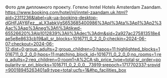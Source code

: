 Фото для дипломного проекту. Готелю Inntel Hotels Amsterdam Zaandam. https://www.booking.com/hotel/nl/inntel-zaandam.uk.html?aid=2311236&label=uk-ua-booking-desktop-dGHFJAY6Fez__aLX3abkVgS653685400986%3Apl%3Ata%3Ap1%3Ap2%3Aac%3Aap%3Aneg%3Afi%3Atikwd-65526620%3Alp1012839%3Ali%3Adec%3Adm&sid=2a927ac275813518e4ae5e8e8633cb19&all_sr_blocks=1016711_0_2_0_0;checkin=2024-06-07;checkout=2024-06-12;dist=0;group_adults=2;group_children=0;hapos=11;highlighted_blocks=1016711_0_2_0_0;hpos=11;matching_block_id=1016711_0_2_0_0;no_rooms=1;req_adults=2;req_children=0;room1=A%2CA;sb_price_type=total;sr_order=popularity;sr_pri_blocks=1016711_0_2_0_0__73919;srepoch=1717702337;srpvid=90018945263401a9;type=total;ucfs=1&#hp_facilities_box
